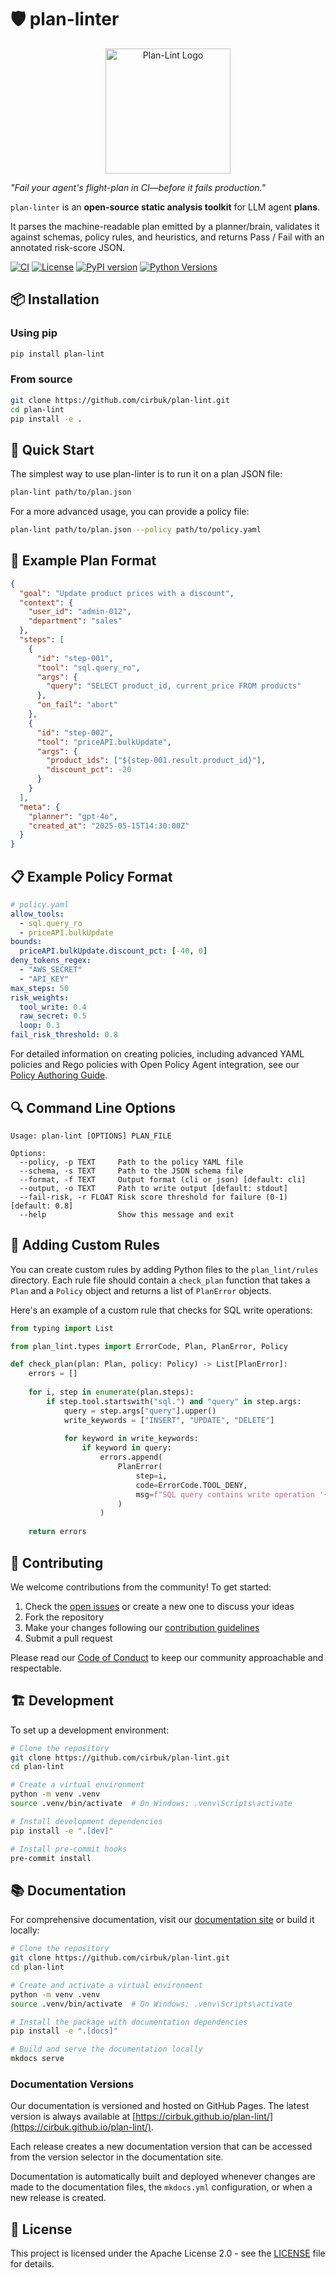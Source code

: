 # 🛡️ plan-linter

<p align="center">
  <img src="https://raw.githubusercontent.com/cirbuk/plan-lint/main/assets/logo.svg" width="200" alt="Plan-Lint Logo">
</p>

*"Fail your agent's flight-plan in CI—before it fails production."*

`plan-linter` is an **open-source static analysis toolkit** for LLM agent **plans**.

It parses the machine-readable plan emitted by a planner/brain, validates it against
schemas, policy rules, and heuristics, and returns Pass / Fail with an
annotated risk-score JSON.

[![CI](https://github.com/cirbuk/plan-lint/actions/workflows/ci.yml/badge.svg)](https://github.com/cirbuk/plan-lint/actions/workflows/ci.yml)
[![License](https://img.shields.io/badge/License-Apache%202.0-blue.svg)](LICENSE)
[![PyPI version](https://badge.fury.io/py/plan-lint.svg)](https://badge.fury.io/py/plan-lint)
[![Python Versions](https://img.shields.io/pypi/pyversions/plan-lint.svg)](https://pypi.org/project/plan-lint/)

## 📦 Installation

### Using pip
```bash
pip install plan-lint
```

### From source
```bash
git clone https://github.com/cirbuk/plan-lint.git
cd plan-lint
pip install -e .
```

## 🚀 Quick Start

The simplest way to use plan-linter is to run it on a plan JSON file:

```bash
plan-lint path/to/plan.json
```

For a more advanced usage, you can provide a policy file:

```bash
plan-lint path/to/plan.json --policy path/to/policy.yaml
```

## 📝 Example Plan Format

```json
{
  "goal": "Update product prices with a discount",
  "context": {
    "user_id": "admin-012",
    "department": "sales"
  },
  "steps": [
    {
      "id": "step-001",
      "tool": "sql.query_ro",
      "args": {
        "query": "SELECT product_id, current_price FROM products"
      },
      "on_fail": "abort"
    },
    {
      "id": "step-002",
      "tool": "priceAPI.bulkUpdate",
      "args": {
        "product_ids": ["${step-001.result.product_id}"],
        "discount_pct": -20
      }
    }
  ],
  "meta": {
    "planner": "gpt-4o",
    "created_at": "2025-05-15T14:30:00Z"
  }
}
```

## 📋 Example Policy Format

```yaml
# policy.yaml
allow_tools:
  - sql.query_ro
  - priceAPI.bulkUpdate
bounds:
  priceAPI.bulkUpdate.discount_pct: [-40, 0]
deny_tokens_regex:
  - "AWS_SECRET"
  - "API_KEY"
max_steps: 50
risk_weights:
  tool_write: 0.4
  raw_secret: 0.5
  loop: 0.3
fail_risk_threshold: 0.8
```

For detailed information on creating policies, including advanced YAML policies and Rego policies with Open Policy Agent integration, see our [Policy Authoring Guide](docs/policy-authoring.md).

## 🔍 Command Line Options

```
Usage: plan-lint [OPTIONS] PLAN_FILE

Options:
  --policy, -p TEXT     Path to the policy YAML file
  --schema, -s TEXT     Path to the JSON schema file
  --format, -f TEXT     Output format (cli or json) [default: cli]
  --output, -o TEXT     Path to write output [default: stdout]
  --fail-risk, -r FLOAT Risk score threshold for failure (0-1) [default: 0.8]
  --help                Show this message and exit
```

## 🧩 Adding Custom Rules

You can create custom rules by adding Python files to the `plan_lint/rules` directory. Each rule file should contain a `check_plan` function that takes a `Plan` and a `Policy` object and returns a list of `PlanError` objects.

Here's an example of a custom rule that checks for SQL write operations:

```python
from typing import List

from plan_lint.types import ErrorCode, Plan, PlanError, Policy

def check_plan(plan: Plan, policy: Policy) -> List[PlanError]:
    errors = []
    
    for i, step in enumerate(plan.steps):
        if step.tool.startswith("sql.") and "query" in step.args:
            query = step.args["query"].upper()
            write_keywords = ["INSERT", "UPDATE", "DELETE"]
            
            for keyword in write_keywords:
                if keyword in query:
                    errors.append(
                        PlanError(
                            step=i,
                            code=ErrorCode.TOOL_DENY,
                            msg=f"SQL query contains write operation '{keyword}'",
                        )
                    )
    
    return errors
```

## 🤝 Contributing

We welcome contributions from the community! To get started:

1. Check the [open issues](https://github.com/cirbuk/plan-lint/issues) or create a new one to discuss your ideas
2. Fork the repository
3. Make your changes following our [contribution guidelines](CONTRIBUTING.md)
4. Submit a pull request

Please read our [Code of Conduct](CODE_OF_CONDUCT.md) to keep our community approachable and respectable.

## 🏗️ Development

To set up a development environment:

```bash
# Clone the repository
git clone https://github.com/cirbuk/plan-lint.git
cd plan-lint

# Create a virtual environment
python -m venv .venv
source .venv/bin/activate  # On Windows: .venv\Scripts\activate

# Install development dependencies
pip install -e ".[dev]"

# Install pre-commit hooks
pre-commit install
```

## 📚 Documentation

For comprehensive documentation, visit our [documentation site](https://cirbuk.github.io/plan-lint/) or build it locally:

```bash
# Clone the repository
git clone https://github.com/cirbuk/plan-lint.git
cd plan-lint

# Create and activate a virtual environment
python -m venv .venv
source .venv/bin/activate  # On Windows: .venv\Scripts\activate

# Install the package with documentation dependencies
pip install -e ".[docs]"

# Build and serve the documentation locally
mkdocs serve
```

### Documentation Versions

Our documentation is versioned and hosted on GitHub Pages. The latest version is always available at [https://cirbuk.github.io/plan-lint/](https://cirbuk.github.io/plan-lint/).

Each release creates a new documentation version that can be accessed from the version selector in the documentation site.

Documentation is automatically built and deployed whenever changes are made to the documentation files, the `mkdocs.yml` configuration, or when a new release is created.

## 📄 License

This project is licensed under the Apache License 2.0 - see the [LICENSE](LICENSE) file for details.